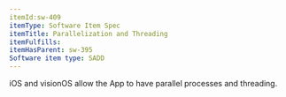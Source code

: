 ```yaml
---
itemId:sw-409
itemType: Software Item Spec
itemTitle: Parallelization and Threading
itemFulfills: 
itemHasParent: sw-395
Software item type: SADD
---
```

iOS and visionOS allow the App to have parallel processes and threading.
 